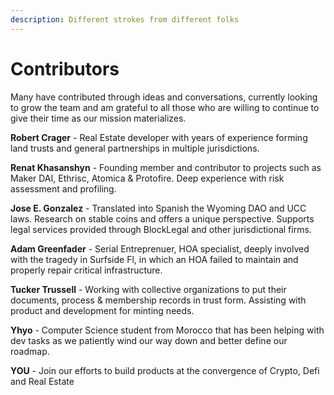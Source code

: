```yaml
---
description: Different strokes from different folks
---
```


# Contributors

Many have contributed through ideas and conversations, currently looking to grow the team and am grateful to all those who are willing to continue to give their time as our mission materializes.

**Robert Crager** - Real Estate developer with years of experience forming land trusts and general partnerships in multiple jurisdictions.

**Renat Khasanshyn** - Founding member and contributor to projects such as Maker DAI, Ethrisc, Atomica & Protofire. Deep experience with risk assessment and profiling.&#x20;

**Jose E. Gonzalez** - Translated into Spanish the Wyoming DAO and UCC laws.  Research on stable coins and offers a unique perspective. Supports legal services provided through BlockLegal and other jurisdictional firms.

**Adam Greenfader** - Serial Entreprenuer, HOA specialist, deeply involved with the tragedy in Surfside Fl, in which an HOA failed to maintain and properly repair critical infrastructure.

**Tucker Trussell** - Working with collective organizations to put their documents, process & membership records in trust form. Assisting with product and development for minting needs.

**Yhyo** - Computer Science student from Morocco that has been helping with dev tasks as we patiently wind our way down and better define our roadmap.

**YOU** - Join our efforts to build products at the convergence of Crypto, Defi and Real Estate



